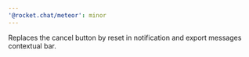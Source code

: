 ```yaml
---
'@rocket.chat/meteor': minor
---
```


Replaces the cancel button by reset in notification and export messages contextual bar.
